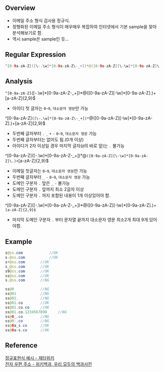 ## Overview
- 이메일 주소 형식 검사용 정규식.
- 정형화된 이메일 주소 형식이 매우매우 복잡하여 인터넷에서 기본 sample을 찾아 분석해보기로 함.
- 역시 sample은 sample인 듯...

## Regular Expression
```java
^[0-9a-zA-Z]([\-.\w]*[0-9a-zA-Z\-_+])*@([0-9a-zA-Z][\-\w]*[0-9a-zA-Z]\.)+[a-zA-Z]{2,9}$
```

## Analysis
```^[0-9a-zA-Z]```([\-.\w]\*[0-9a-zA-Z\-_+])\*@([0-9a-zA-Z][\-\w]*[0-9a-zA-Z]\.)+[a-zA-Z]{2,9}$
- 아이디 첫 글자는 ```0~9```, ```대소문자 영문```만 가능
 
\^[0-9a-zA-Z]```([\-.\w]*[0-9a-zA-Z\-_+])*```@([0-9a-zA-Z][\-\w]*[0-9a-zA-Z]\.)+[a-zA-Z]{2,9}$
- 두번째 글자부터 ```.``` ```_``` ```+``` ```-``` ```0~9```, ```대소문자 영문``` 가능
- 두번째 글자부터는 없어도 됨.(0개 이상)
- 아이디가 2자 이상일 경우 마지막 글자(```@```의 바로 앞)는 ```.``` 불가능

\^[0-9a-zA-Z]\([\-.\w]\*[0-9a-zA-Z\-_+])\*@```([0-9a-zA-Z][\-\w]*[0-9a-zA-Z]\.)+```[a-zA-Z]{2,9}$
- 이메일 첫글자는 ```0~9```, ```대소문자 영문```만 가능
- 두번째 글자부터 ```_``` ```-``` ```0~9```, ```대소문자 영문``` 가능
- 도메인 구분자 ```.``` 앞은 ```_``` ```-``` 불가능
- 도메인 구분자 ```.``` 앞까지 최소 2글자 이상
- 도메인 구분자 ```.``` 까지 포함된 내용이 1개 이상있어야 함.

\^[0-9a-zA-Z]\([\-.\w]\*[0-9a-zA-Z\-_+])\*@([0-9a-zA-Z][\-\w]*[0-9a-zA-Z]\.)+```[a-zA-Z]{2,9}$```
- 마지막 도메인 구분자 ```.``` 부터 문자열 끝까지 대소문자 영문 최소2개 최대 9개 있어야함.

## Example
```java
s@ss.com 	        //OK
s-@ss.com	        //OK
s+@ss.com		//OK
s_@ss.com		//OK
s9@ss.com		//OK
ss@ss.com		//OK
s.@ss.com		//NG

ss@0			//NG
ss@01			//NG
ss@01.			//NG
ss@01.co		//OK
ss@01.co.co		//OK
ss@01.co.1234567890     //NG
ss@0_.co 		//NG
ss@0-.co 		//NG
ss@0a_s.co 		//OK
ss@0a-s.co 		//OK
```

## Reference
[정규표현식 예시 - 제타위키](https://zetawiki.com/wiki/%EC%A0%95%EA%B7%9C%ED%91%9C%ED%98%84%EC%8B%9D_%EC%98%88%EC%8B%9C)<br/>
[전자 우편 주소 - 위키백과, 우리 모두의 백과사전](https://ko.wikipedia.org/wiki/%EC%A0%84%EC%9E%90_%EC%9A%B0%ED%8E%B8_%EC%A3%BC%EC%86%8C)
